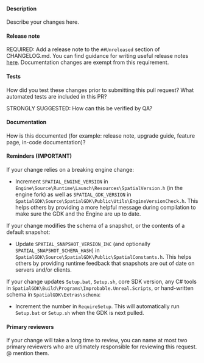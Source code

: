 #### Description
Describe your changes here.

#### Release note
REQUIRED: Add a release note to the `##Unreleased` section of CHANGELOG.md. You can find guidance for writing useful release notes [here](../SpatialGDK/Extras/internal-documentation/how-to-write-good-release-notes.md). Documentation changes are exempt from this requirement.

#### Tests
How did you test these changes prior to submitting this pull request?
What automated tests are included in this PR?

STRONGLY SUGGESTED: How can this be verified by QA?

#### Documentation
How is this documented (for example: release note, upgrade guide, feature page, in-code documentation)?

#### Reminders (IMPORTANT)
If your change relies on a breaking engine change:
* Increment `SPATIAL_ENGINE_VERSION` in `Engine\Source\Runtime\Launch\Resources\SpatialVersion.h` (in the engine fork) as well as `SPATIAL_GDK_VERSION` in `SpatialGDK\Source\SpatialGDK\Public\Utils\EngineVersionCheck.h`. This helps others by providing a more helpful message during compilation to make sure the GDK and the Engine are up to date.

If your change modifies the schema of a snapshot, or the contents of a default snapshot:
* Update `SPATIAL_SNAPSHOT_VERSION_INC` (and optionally `SPATIAL_SNAPSHOT_SCHEMA_HASH`) in `SpatialGDK\Source\SpatialGDK\Public\SpatialConstants.h`. This helps others by providing runtime feedback that snapshots are out of date on servers and/or clients.

If your change updates `Setup.bat`, `Setup.sh`, core SDK version, any C# tools in `SpatialGDK\Build\Programs\Improbable.Unreal.Scripts`, or hand-written schema in `SpatialGDK\Extras\schema`:
* Increment the number in `RequireSetup`. This will automatically run `Setup.bat` or `Setup.sh` when the GDK is next pulled.

#### Primary reviewers
If your change will take a long time to review, you can name at most two primary reviewers who are ultimately responsible for reviewing this request. @ mention them.

